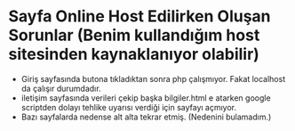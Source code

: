 # Sayfa Online Host Edilirken Oluşan Sorunlar (Benim kullandığım host sitesinden kaynaklanıyor olabilir)
- Giriş sayfasında butona tıkladıktan sonra php çalışmıyor. Fakat localhost da çalışır durumdadır.
- iletişim sayfasında verileri çekip başka bilgiler.html e atarken google scriptden dolayı tehlike uyarısı verdiği için sayfayı açmıyor.
- Bazı sayfalarda nedense alt alta tekrar etmiş. (Nedenini bulamadım.)
